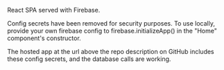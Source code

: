 React SPA served with Firebase.

Config secrets have been removed for security purposes. To use locally, provide your own firebase config to firebase.initializeApp() in the "Home" component's constructor.

The hosted app at the url above the repo description on GitHub includes these config secrets, and the database calls are working.
